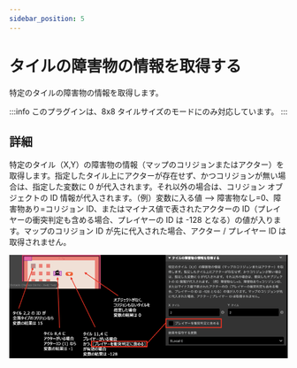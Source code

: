 ```yaml
---
sidebar_position: 5
---
```


# タイルの障害物の情報を取得する

特定のタイルの障害物の情報を取得します。

:::info
このプラグインは、8x8 タイルサイズのモードにのみ対応しています。
:::

## 詳細

特定のタイル（X,Y）の障害物の情報（マップのコリジョンまたはアクター）を取得します。指定したタイル上にアクターが存在せず、かつコリジョンが無い場合は、指定した変数に 0 が代入されます。それ以外の場合は、コリジョン オブジェクトの ID 情報が代入されます。（例）変数に入る値 --> 障害物なし=0、障害物あり=コリジョン ID、またはマイナス値で表されたアクターの ID（プレイヤーの衝突判定も含める場合、プレイヤーの ID は -128 となる）の値が入ります。マップのコリジョン ID が先に代入された場合、アクター / プレイヤー ID は取得されません。

![タイルの障害物の情報を取得するの詳細](./docs-extras/img/obstacle_checker/obstacle_checker_description.png)
